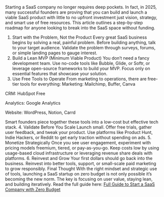 Starting a SaaS company no longer requires deep pockets. In fact, in 2025, many successful founders are proving that you can build and launch a viable SaaS product with little to no upfront investment just vision, strategy, and smart use of free resources.
This article outlines a step-by-step roadmap for anyone looking to break into the SaaS space without funding.
1. Start with the Problem, Not the Product
Every great SaaS business begins by solving a real, painful problem. Before building anything, talk to your target audience. Validate the problem through surveys, forums, or simple landing pages to gauge interest.
2. Build a Lean MVP (Minimum Viable Product)
You don’t need a fancy development team. Use no-code tools like Bubble, Glide, or Softr, or leverage open-source frameworks to build your MVP. Focus only on essential features that showcase your solution.
3. Use Free Tools to Operate
From marketing to operations, there are free-tier tools for everything:
Marketing: Mailchimp, Buffer, Canva


CRM: HubSpot Free


Analytics: Google Analytics


Website: WordPress, Notion, Carrd


Smart founders piece together these tools into a low-cost but effective tech stack.
4. Validate Before You Scale
Launch small. Offer free trials, gather user feedback, and tweak your product. Use platforms like Product Hunt, Indie Hackers, or Reddit to get early traction without spending on ads.
5. Monetize Strategically
Once you see user engagement, experiment with pricing models freemium, tiered, or pay-as-you-go. Keep costs low by using usage-based cloud infrastructure or leveraging revenue share deals with platforms.
6. Reinvest and Grow
Your first dollars should go back into the business. Reinvest into better tools, support, or small-scale paid marketing to grow responsibly.
Final Thought
With the right mindset and strategic use of tools, launching a SaaS startup on zero budget is not only possible it’s becoming the new norm. The key is focusing on user value, staying lean, and building iteratively.
Read the full guide here: <a href="https://agamitechnologies.com/blog/full-guide-to-start-a-saas-company-with-zero-budget"> Full Guide to Start a SaaS Company with Zero Budget </a>
